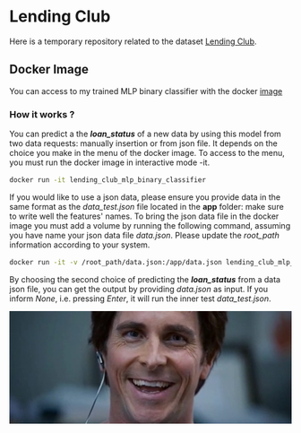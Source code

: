 # Lending Club

Here is a temporary repository related to the dataset [Lending Club](https://www.kaggle.com/datasets/ethon0426/lending-club-20072020q1/code).

## Docker Image

You can access to my trained MLP binary classifier with the docker [image](https://hub.docker.com/repository/docker/yanncauchepin/lendingclub/general)

### How it works ?

You can predict a the ***loan_status*** of a new data by using this model from two data requests: manually insertion or from json file. It depends on the choice you make in the menu of the docker image. To access to the menu, you must run the docker image in interactive mode -it.
```bash
docker run -it lending_club_mlp_binary_classifier
```

If you would like to use a json data, please ensure you provide data in the same format as the *data_test.json* file located in the **app** folder: make sure to write well the features' names. To bring the json data file in the docker image you must add a volume by running the following command, assuming you have name your json data file *data.json*. Please update the *root_path* information according to your system.
```bash
docker run -it -v /root_path/data.json:/app/data.json lending_club_mlp_binary_classifier
```
By choosing the second choice of predicting the ***loan_status*** from a data json file, you can get the output by providing *data.json* as input. If you inform *None*, i.e. pressing *Enter*, it will run the inner test *data_test.json*.

![](the_big_short.jpg)
